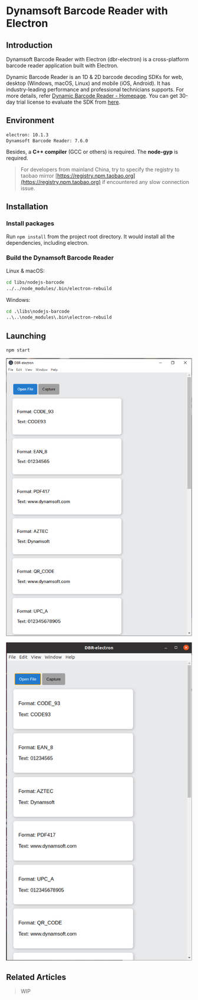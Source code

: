 # Dynamsoft Barcode Reader with Electron

## Introduction

Dynamsoft Barcode Reader with Electron (dbr-electron) is a cross-platform barcode reader application built with Electron.

Dynamic Barcode Reader is an 1D & 2D barcode decoding SDKs for web, desktop (Windows, macOS, Linux) and mobile (iOS, Android). It has industry-leading performance and professional technicians supports. For more details, refer [Dynamic Barcode Reader - Homepage](https://www.dynamsoft.com/Products/Dynamic-Barcode-Reader.aspx). You can get 30-day trial license to evaluate the SDK from [here](https://www.dynamsoft.com/customer/license/trialLicense).

## Environment

```
electron: 10.1.3
Dynamsoft Barcode Reader: 7.6.0
```

Besides, a **C++ compiler** (GCC or others) is required. The **node-gyp** is required.

> For developers from mainland China, try to specify the registry to taobao mirror [https://registry.npm.taobao.org](https://registry.npm.taobao.org) if encountered any slow connection issue.

## Installation

### Install packages

Run `npm install` from the project root directory. It would install all the dependencies, including electron.

### Build the Dynamsoft Barcode Reader

Linux & macOS:

```bash
cd libs/nodejs-barcode
../../node_modules/.bin/electron-rebuild
```

Windows:

```cmd
cd .\libs\nodejs-barcode
..\..\node_modules\.bin\electron-rebuild
```

## Launching

```bash
npm start
```

![Running on Windows](readme-assets/windows_running.png)

![Running on Linux](readme-assets/linux_running.png)

## Related Articles

> WIP